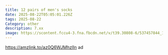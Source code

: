 ```yaml
---
title: 12 pairs of men's socks
date: 2025-08-22T05:05:01.226Z
tags: 2025-08-22
Category: other
description: 7.xx
image: https://scontent.fccu4-3.fna.fbcdn.net/v/t39.30808-6/537457844_122163693152592637_6573001139170262494_n.jpg?stp=cp6_dst-jpg_p526x296_tt6&_nc_cat=103&ccb=1-7&_nc_sid=aa7b47&_nc_ohc=LAqttS0TitwQ7kNvwG3yzZa&_nc_oc=AdmxJjRTVx555ZZwVGwDhlzR1XjvPkXQKR4Wt-lVFQ5JAoZ77kZjr4mf8UpEh7Sop4g&_nc_zt=23&_nc_ht=scontent.fccu4-3.fna&_nc_gid=vPO1ullzNr3iP7QJUktTdA&oh=00_AfXMhIYaaceVvGHgY_YfKSZ_zVEkJ6LAvMxfn4_E8TewhA&oe=68ADDB18
---
```

https://amzlink.to/az0Q6WJMhzlIn ad